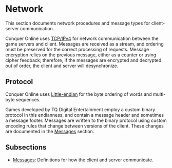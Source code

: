 # Network

This section documents network procedures and message types for client-server communication.

Conquer Online uses [TCP/IPv4](https://en.wikipedia.org/wiki/Transmission_Control_Protocol) for network communication between the game servers and client. Messages are received as a stream, and ordering must be preserved for the correct processing of requests. Message encryption relies on the previous message, either as a counter or using cipher feedback; therefore, if the messages are encrypted and decrypted out of order, the client and server will desynchronize.

## Protocol

Conquer Online uses [Little-endian](https://en.wikipedia.org/wiki/Endianness) for the byte ordering of words and multi-byte sequences. 

Games developed by TQ Digital Entertainment employ a custom binary protocol in this endianness, and contain a message header and sometimes a message footer. Messages are written to the binary protocol using custom encoding rules that change between versions of the client. These changes are documented in the [Messages](messages/) section.

## Subsections

* [Messages](messages/): Definitions for how the client and server communicate.
